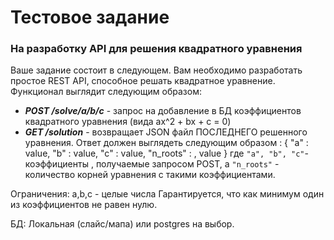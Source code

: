 # Тестовое задание
### На разработку API для решения квадратного уравнения

Ваше задание состоит в следующем. Вам необходимо разработать простое REST API, способное решать квадратное уравнение. Функционал выглядит следующим образом:
* ***POST /solve/a/b/c*** - запрос на добавление в БД  коэффициентов квадратного уравнения (вида ax^2 + bx + c = 0)
* ***GET /solution*** - возвращает JSON файл ПОСЛЕДНЕГО решенного уравнения. Ответ должен выглядеть следующим образом :
{
    "a" : value,
    "b" : value,
    "c" : value,
    "n_roots" : , value
}
где ```"a", "b", "c"```- коэффициенты , получаемые запросом POST, а ```"n_roots"``` - количество корней уравнения с такими коэффициентами.

Ограничения:
a,b,c - целые числа
Гарантируется, что как минимум один из коэффициентов не равен нулю.

БД:
Локальная (слайс/мапа) или postgres на выбор.